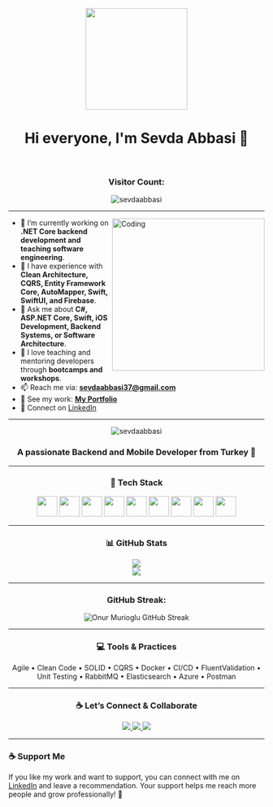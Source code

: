 <p align="center">
 <img src="https://media.giphy.com/media/hvRJCLFzcasrR4ia7z/giphy.gif" height="200" />  
</p>

<h1 align="center">Hi everyone, I'm Sevda Abbasi 👋</h1>

<br>

<h3 align="center">Visitor Count:</h3>
<p align="center">
  <img src="https://komarev.com/ghpvc/?username=sevdaabbasi&label=Profile%20Views&color=blue&style=plastic" alt="sevdaabbasi" />
</p>


---

<img align="right" alt="Coding" width="300" src="https://media.giphy.com/media/LMcB8XospGZO8UQq87/giphy.gif" />

- 🔭 I’m currently working on **.NET Core backend development and teaching software engineering**.
- 🚀 I have experience with **Clean Architecture, CQRS, Entity Framework Core, AutoMapper, Swift, SwiftUI, and Firebase**.
- 💬 Ask me about **C#, ASP.NET Core, Swift, iOS Development, Backend Systems, or Software Architecture**.
- 🧠 I love teaching and mentoring developers through **bootcamps and workshops**.
- 📫 Reach me via: **[sevdaabbasi37@gmail.com](mailto:sevdaabbasi37@gmail.com)**
- 💼 See my work: **[My Portfolio](https://sevdaabbasi.github.io/myPortfolio/)**
- 🔗 Connect on [LinkedIn](https://www.linkedin.com/in/sevda-abbasi-4b00271b9/)

---

<p align="center">
  <img src="https://github-profile-trophy.vercel.app/?username=sevdaabbasi&theme=algolia" alt="sevdaabbasi" />
</p>

<h3 align="center">A passionate Backend and Mobile Developer from Turkey 🚀</h3>

---

<h3 align="center">🚀 Tech Stack</h3>
<p align="center">
  <img src="https://cdn.jsdelivr.net/gh/devicons/devicon/icons/csharp/csharp-original.svg" width="40" height="40"/>
  <img src="https://cdn.jsdelivr.net/gh/devicons/devicon/icons/dot-net/dot-net-original.svg" width="40" height="40"/>
  <img src="https://cdn.jsdelivr.net/gh/devicons/devicon/icons/swift/swift-original.svg" width="40" height="40"/>
  <img src="https://cdn.jsdelivr.net/gh/devicons/devicon/icons/javascript/javascript-original.svg" width="40" height="40"/>
  <img src="https://cdn.jsdelivr.net/gh/devicons/devicon/icons/python/python-original.svg" width="40" height="40"/>
  <img src="https://cdn.jsdelivr.net/gh/devicons/devicon/icons/postgresql/postgresql-original.svg" width="40" height="40"/>
  <img src="https://cdn.jsdelivr.net/gh/devicons/devicon/icons/docker/docker-original-wordmark.svg" width="40" height="40"/>
  <img src="https://cdn.jsdelivr.net/gh/devicons/devicon/icons/git/git-original.svg" width="40" height="40"/>
  <img src="https://cdn.jsdelivr.net/gh/devicons/devicon/icons/react/react-original.svg" width="40" height="40"/>
</p>

---

<h3 align="center">📊 GitHub Stats</h3>
<p align="center">
  <img src="https://github-readme-stats.vercel.app/api?username=sevdaabbasi&show_icons=true&theme=tokyonight" />
  <br/>
  <img src="https://github-readme-stats.vercel.app/api/top-langs/?username=sevdaabbasi&layout=compact&theme=tokyonight" />
</p>

---

<h3 align="center">GitHub Streak:</h3>
<p align="center">
  <img src="https://github-readme-streak-stats.herokuapp.com/?user=onurmurioglu&theme=radical" alt="Onur Murioglu GitHub Streak" />
</p>

---

<h3 align="center">💻 Tools & Practices</h3>
<p align="center">
  Agile • Clean Code • SOLID • CQRS • Docker • CI/CD • FluentValidation • Unit Testing • RabbitMQ • Elasticsearch • Azure • Postman
</p>

---

<h3 align="center">☕ Let’s Connect & Collaborate</h3>
<p align="center">
  <a href="https://www.linkedin.com/in/sevda-abbasi-4b00271b9/" target="blank">
    <img src="https://img.shields.io/badge/LinkedIn-Connect-blue?style=for-the-badge&logo=linkedin" />
  </a>
  <a href="mailto:sevdaabbasi37@gmail.com">
    <img src="https://img.shields.io/badge/Gmail-Email%20Me-red?style=for-the-badge&logo=gmail&logoColor=white" />
  </a>
  <a href="https://sevdaabbasi.github.io/myPortfolio/" target="_blank">
    <img src="https://img.shields.io/badge/Portfolio-My%20Work-blueviolet?style=for-the-badge&logo=google-chrome" />
  </a>
</p>

---

### ☕ Support Me

If you like my work and want to support, you can connect with me on [LinkedIn](https://www.linkedin.com/in/sevda-abbasi-4b00271b9/) and leave a recommendation. Your support helps me reach more people and grow professionally! 🚀
